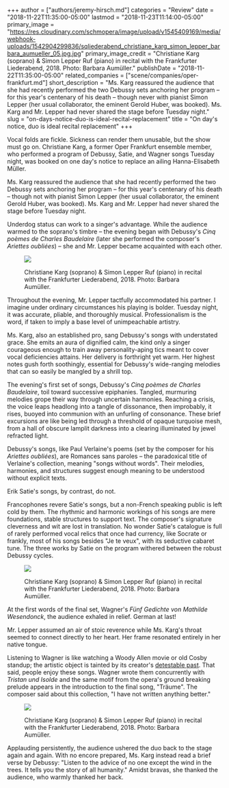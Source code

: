 +++
author = ["authors/jeremy-hirsch.md"]
categories = "Review"
date = "2018-11-22T11:35:00-05:00"
lastmod = "2018-11-23T11:14:00-05:00"
primary_image = "https://res.cloudinary.com/schmopera/image/upload/v1545409169/media/webhook-uploads/1542904299836/sqliederabend_christiane_karg_simon_lepper_barbara_aumueller_05.jpg.jpg"
primary_image_credit = "Christiane Karg (soprano) & Simon Lepper Ruf (piano) in recital with the Frankfurter Liederabend, 2018. Photo: Barbara Aumüller."
publishDate = "2018-11-22T11:35:00-05:00"
related_companies = ["scene/companies/oper-frankfurt.md"]
short_description = "Ms. Karg reassured the audience that she had recently performed the two Debussy sets anchoring her program – for this year&#039;s centenary of his death – though never with pianist Simon Lepper (her usual collaborator, the eminent Gerold Huber, was booked). Ms. Karg and Mr. Lepper had never shared the stage before Tuesday night."
slug = "on-days-notice-duo-is-ideal-recital-replacement"
title = "On day&#039;s notice, duo is ideal recital replacement"
+++

Vocal folds are fickle. Sickness can render them unusable, but the show must go on. Christiane Karg, a former Oper Frankfurt ensemble member, who performed a program of Debussy, Satie, and Wagner songs Tuesday night, was booked on one day's notice to replace an ailing Hanna-Elisabeth Müller.
 
Ms. Karg reassured the audience that she had recently performed the two Debussy sets anchoring her program – for this year's centenary of his death – though not with pianist Simon Lepper (her usual collaborator, the eminent Gerold Huber, was booked). Ms. Karg and Mr. Lepper had never shared the stage before Tuesday night.
 
Underdog status can work to a singer's advantage. While the audience warmed to the soprano's timbre – the evening began with Debussy's *Cinq poèmes de Charles Baudelaire* (later she performed the composer's *Ariettes oubliées*) – she and Mr. Lepper became acquainted with each other.

<figure data-type="image">

![](https://res.cloudinary.com/schmopera/image/upload/v1545409169/media/webhook-uploads/1542904389973/liederabend_christiane_karg_simon_lepperbarbara_aumueller.jpg.jpg)
<figcaption>Christiane Karg (soprano) & Simon Lepper Ruf (piano) in recital with the Frankfurter Liederabend, 2018. Photo: Barbara Aumüller.</figcaption>
</figure>

Throughout the evening, Mr. Lepper tactfully accommodated his partner. I imagine under ordinary circumstances his playing is bolder. Tuesday night, it was accurate, pliable, and thoroughly musical. Professionalism is the word, if taken to imply a base level of unimpeachable artistry.
 
Ms. Karg, also an established pro, sang Debussy's songs with understated grace. She emits an aura of dignified calm, the kind only a singer courageous enough to train away personality-aping tics meant to cover vocal deficiencies attains. Her delivery is forthright yet warm. Her highest notes gush forth soothingly, essential for Debussy's wide-ranging melodies that can so easily be mangled by a shrill top.
 
The evening's first set of songs, Debussy's *Cinq poèmes de Charles Baudelaire*, toil toward successive epiphanies. Tangled, murmuring melodies grope their way through uncertain harmonies. Reaching a crisis, the voice leaps headlong into a tangle of dissonance, then improbably, it rises, buoyed into communion with an unfurling of consonance. These brief excursions are like being led through a threshold of opaque turquoise mesh, from a hall of obscure lamplit darkness into a clearing illuminated by jewel refracted light.
 
Debussy's songs, like Paul Verlaine's poems (set by the composer for his *Ariettes oubliées*), are Romances sans paroles – the paradoxical title of Verlaine's collection, meaning "songs without words". Their melodies, harmonies, and structures suggest enough meaning to be understood without explicit texts.
 
Erik Satie's songs, by contrast, do not.
 
Francophones revere Satie's songs, but a non-French speaking public is left cold by them. The rhythmic and harmonic workings of his songs are mere foundations, stable structures to support text. The composer's signature cleverness and wit are lost in translation. No wonder Satie's catalogue is full of rarely performed vocal relics that once had currency, like Socrate or frankly, most of his songs besides "Je te veux", with its seductive cabaret tune. The three works by Satie on the program withered between the robust Debussy cycles.

<figure data-type="image">

![](https://res.cloudinary.com/schmopera/image/upload/v1545409169/media/webhook-uploads/1542904400865/2liederabend_christiane_karg_simon_lepper_barbara_aumueller.jpg.jpg)
<figcaption>Christiane Karg (soprano) & Simon Lepper Ruf (piano) in recital with the Frankfurter Liederabend, 2018. Photo: Barbara Aumüller.</figcaption>
</figure>

At the first words of the final set, Wagner's *Fünf Gedichte von Mathilde Wesendonck*, the audience exhaled in relief. German at last!
 
Mr. Lepper assumed an air of stoic reverence while Ms. Karg's throat seemed to connect directly to her heart. Her frame resonated entirely in her native tongue.
 
Listening to Wagner is like watching a Woody Allen movie or old Cosby standup; the artistic object is tainted by its creator's [detestable past](https://www.dw.com/en/the-hateful-side-of-wagners-musical-genius/a-16850818). That said, people enjoy these songs. Wagner wrote them concurrently with *Tristan und Isolde* and the same motif from the opera's ground breaking prelude appears in the introduction to the final song, "Träume". The composer said about this collection, "I have not written anything better."

<figure data-type="image">

![](https://res.cloudinary.com/schmopera/image/upload/v1545409169/media/webhook-uploads/1542904414260/liederabend_christiane_karg__simon_lepper_barbara_aumueller_02.jpg.jpg)
<figcaption>Christiane Karg (soprano) & Simon Lepper Ruf (piano) in recital with the Frankfurter Liederabend, 2018. Photo: Barbara Aumüller.</figcaption>
</figure>
 
Applauding persistently, the audience ushered the duo back to the stage again and again. With no encore prepared, Ms. Karg instead read a brief verse by Debussy: "Listen to the advice of no one except the wind in the trees. It tells you the story of all humanity." Amidst bravas, she thanked the audience, who warmly thanked her back.
